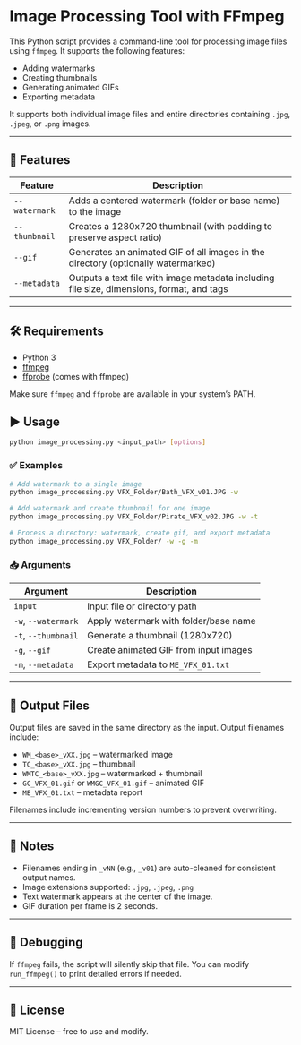 
# Image Processing Tool with FFmpeg

This Python script provides a command-line tool for processing image files using `ffmpeg`. It supports the following features:

- Adding watermarks
- Creating thumbnails
- Generating animated GIFs
- Exporting metadata

It supports both individual image files and entire directories containing `.jpg`, `.jpeg`, or `.png` images.

---

## 📂 Features

| Feature        | Description |
|----------------|-------------|
| `--watermark`  | Adds a centered watermark (folder or base name) to the image |
| `--thumbnail`  | Creates a 1280x720 thumbnail (with padding to preserve aspect ratio) |
| `--gif`        | Generates an animated GIF of all images in the directory (optionally watermarked) |
| `--metadata`   | Outputs a text file with image metadata including file size, dimensions, format, and tags |

---

## 🛠️ Requirements

- Python 3
- [ffmpeg](https://ffmpeg.org/download.html)
- [ffprobe](https://ffmpeg.org/ffprobe.html) (comes with ffmpeg)

Make sure `ffmpeg` and `ffprobe` are available in your system’s PATH.

## ▶️ Usage

```bash
python image_processing.py <input_path> [options]
```

### ✅ Examples

```bash
# Add watermark to a single image
python image_processing.py VFX_Folder/Bath_VFX_v01.JPG -w

# Add watermark and create thumbnail for one image
python image_processing.py VFX_Folder/Pirate_VFX_v02.JPG -w -t

# Process a directory: watermark, create gif, and export metadata
python image_processing.py VFX_Folder/ -w -g -m
```

### 📥 Arguments

| Argument | Description |
|----------|-------------|
| `input`  | Input file or directory path |
| `-w`, `--watermark` | Apply watermark with folder/base name |
| `-t`, `--thumbnail` | Generate a thumbnail (1280x720) |
| `-g`, `--gif`       | Create animated GIF from input images |
| `-m`, `--metadata`  | Export metadata to `ME_VFX_01.txt` |

---

## 📄 Output Files

Output files are saved in the same directory as the input. Output filenames include:

- `WM_<base>_vXX.jpg` – watermarked image
- `TC_<base>_vXX.jpg` – thumbnail
- `WMTC_<base>_vXX.jpg` – watermarked + thumbnail
- `GC_VFX_01.gif` or `WMGC_VFX_01.gif` – animated GIF
- `ME_VFX_01.txt` – metadata report

Filenames include incrementing version numbers to prevent overwriting.

---

## 📌 Notes

- Filenames ending in `_vNN` (e.g., `_v01`) are auto-cleaned for consistent output names.
- Image extensions supported: `.jpg`, `.jpeg`, `.png`
- Text watermark appears at the center of the image.
- GIF duration per frame is 2 seconds.

---

## 🧪 Debugging

If `ffmpeg` fails, the script will silently skip that file. You can modify `run_ffmpeg()` to print detailed errors if needed.

---

## 📃 License

MIT License – free to use and modify.
